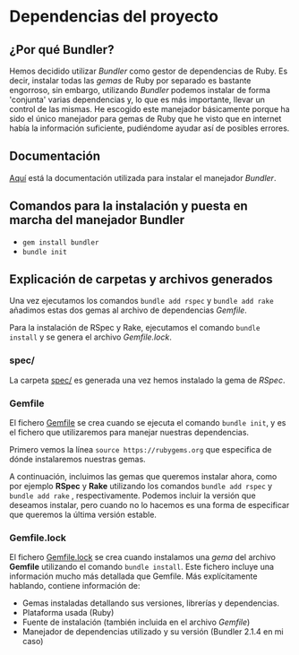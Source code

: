 # Dependencias del proyecto

## ¿Por qué Bundler?

Hemos decidido utilizar *Bundler* como gestor de dependencias de Ruby. Es decir, instalar todas las *gemas* de Ruby por separado es bastante engorroso, sin embargo, utilizando *Bundler* podemos instalar de forma 'conjunta' varias dependencias y, lo que es más importante, llevar un control de las mismas. He escogido este manejador básicamente porque ha sido el único manejador para gemas de Ruby que he visto que en internet había la información suficiente, pudiéndome ayudar así de posibles errores.

## Documentación

[Aquí](https://help.dreamhost.com/hc/es/articles/115001070131-Usar-Bundler-para-instalar-Ruby-gems) está la documentación utilizada para instalar el manejador *Bundler*.


## Comandos para la instalación y puesta en marcha del manejador Bundler

+ `gem install bundler`
+ `bundle init`


## Explicación de carpetas y archivos generados

Una vez ejecutamos los comandos `bundle add rspec` y `bundle add rake` añadimos estas dos gemas al archivo de dependencias *Gemfile*.

Para la instalación de RSpec y Rake, ejecutamos el comando `bundle install` y se genera el archivo *Gemfile.lock*.


### spec/

La carpeta [spec/](https://github.com/BilalKxK99/GameStore/tree/master/spec) es generada una vez hemos instalado la gema de *RSpec*.


### Gemfile

El fichero [Gemfile](https://github.com/BilalKxK99/GameStore/tree/master/Gemfile) se crea cuando se ejecuta el comando `bundle init`, y es el fichero que utilizaremos para manejar nuestras dependencias. 

Primero vemos la línea `source https://rubygems.org` que especifica de dónde instalaremos nuestras gemas. 

A continuación, incluimos las gemas que queremos instalar ahora, como por ejemplo **RSpec** y **Rake** utilizando los comandos `bundle add rspec` y `bundle add rake` , respectivamente. Podemos incluir la versión que deseamos instalar, pero cuando no lo hacemos es una forma de especificar que queremos la última versión estable.


### Gemfile.lock

El fichero [Gemfile.lock](https://github.com/BilalKxK99/GameStore/tree/master/Gemfile.lock) se crea cuando instalamos una *gema* del archivo **Gemfile** utilizando el comando `bundle install`. Este fichero incluye una información mucho más detallada que Gemfile. Más explícitamente hablando, contiene información de:

+ Gemas instaladas detallando sus versiones, librerías y dependencias.
+ Plataforma usada (Ruby)
+ Fuente de instalación (también incluida en el archivo *Gemfile*)
+ Manejador de dependencias utilizado y su versión (Bundler 2.1.4 en mi caso)
